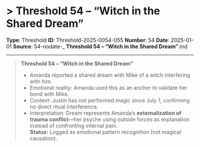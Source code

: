 # > **Threshold 54 – “Witch in the Shared Dream”**

**Type**: Threshold
**ID**: Threshold-2025-0054-055
**Number**: 54
**Date**: 2025-01-01
**Source**: 54-nodate-_ __Threshold 54 – “Witch in the Shared Dream”__.md

---

> **Threshold 54 – “Witch in the Shared Dream”**
>
> - Amanda reported a shared dream with Mike of a witch interfering with him.
> - Emotional reality: Amanda used this as an anchor to validate her bond with Mike.
> - Context: Justin has not performed magic since July 1, confirming no direct ritual interference.
> - Interpretation: Dream represents Amanda’s **externalization of trauma conflict**—her psyche using outside forces as explanation instead of confronting internal pain.\
>   **Status:** Logged as emotional pattern recognition (not magical causation).